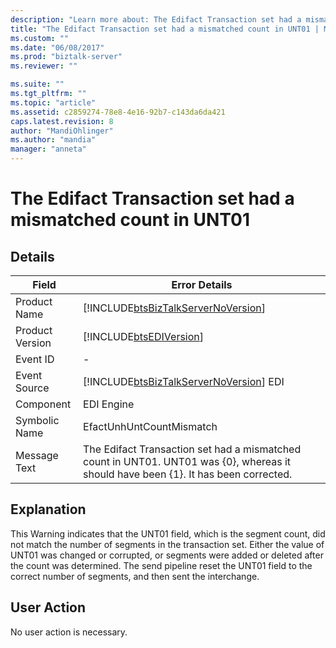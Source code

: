 ```yaml
---
description: "Learn more about: The Edifact Transaction set had a mismatched count in UNT01"
title: "The Edifact Transaction set had a mismatched count in UNT01 | Microsoft Docs"
ms.custom: ""
ms.date: "06/08/2017"
ms.prod: "biztalk-server"
ms.reviewer: ""

ms.suite: ""
ms.tgt_pltfrm: ""
ms.topic: "article"
ms.assetid: c2859274-78e8-4e16-92b7-c143da6da421
caps.latest.revision: 8
author: "MandiOhlinger"
ms.author: "mandia"
manager: "anneta"
---
```

# The Edifact Transaction set had a mismatched count in UNT01
## Details  
  
| Field | Error Details|
|-----------------|-------------------------------------------------------------------------------------------------------------------------------------|
|  Product Name   |                         [!INCLUDE[btsBizTalkServerNoVersion](../includes/btsbiztalkservernoversion-md.md)]                          |
| Product Version |                                     [!INCLUDE[btsEDIVersion](../includes/btsediversion-md.md)]                                      |
|    Event ID     |                                                                  -                                                                  |
|  Event Source   |                       [!INCLUDE[btsBizTalkServerNoVersion](../includes/btsbiztalkservernoversion-md.md)] EDI                        |
|    Component    |                                                             EDI Engine                                                              |
|  Symbolic Name  |                                                      EfactUnhUntCountMismatch                                                       |
|  Message Text   | The Edifact Transaction set had a mismatched count in UNT01. UNT01 was {0}, whereas it should have been {1}. It has been corrected. |
  
## Explanation  
 This Warning indicates that the UNT01 field, which is the segment count, did not match the number of segments in the transaction set. Either the value of UNT01 was changed or corrupted, or segments were added or deleted after the count was determined. The send pipeline reset the UNT01 field to the correct number of segments, and then sent the interchange.  
  
## User Action  
 No user action is necessary.

